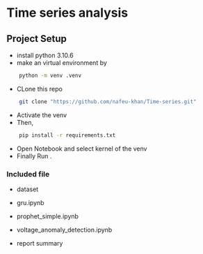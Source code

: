 # Time series analysis 

## Project Setup
- install python 3.10.6
- make an virtual environment by
```bash
    python -m venv .venv
```
- CLone this repo 
```bash
    git clone "https://github.com/nafeu-khan/Time-series.git"
```

- Activate the venv
- Then, 
```bash
    pip install -r requirements.txt
```
- Open Notebook and select kernel of the venv
- Finally Run .

### Included file
- dataset

- gru.ipynb
- prophet_simple.ipynb
- voltage_anomaly_detection.ipynb

- report summary